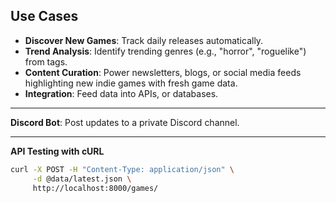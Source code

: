 
## Use Cases
- **Discover New Games**: Track daily releases automatically.
- **Trend Analysis**: Identify trending genres (e.g., "horror", "roguelike") from tags.
- **Content Curation**: Power newsletters, blogs, or social media feeds highlighting new indie games with fresh game data.
- **Integration**: Feed data into APIs, or databases.

---

**Discord Bot**: Post updates to a private Discord channel.

---

**API Testing with cURL**

```bash
curl -X POST -H "Content-Type: application/json" \
     -d @data/latest.json \
     http://localhost:8000/games/
```